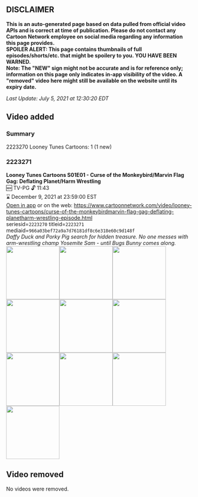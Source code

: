 ## DISCLAIMER
**This is an auto-generated page based on data pulled from official video APIs and is correct at time of publication. Please do not contact any Cartoon Network employee on social media regarding any information this page provides.**  
**SPOILER ALERT: This page contains thumbnails of full episodes/shorts/etc. that might be spoilery to you. YOU HAVE BEEN WARNED.**  
**Note: The "NEW" sign might not be accurate and is for reference only; information on this page only indicates in-app visibility of the video. A "removed" video here might still be available on the website until its expiry date.**  

_Last Update: July 5, 2021 at 12:30:20 EDT_
## Video added
### Summary
2223270 Looney Tunes Cartoons: 1 (1 new)  
### 2223271
**Looney Tunes Cartoons S01E01 - Curse of the Monkeybird/Marvin Flag Gag: Deflating Planet/Harm Wrestling**  
🆕 TV-PG 🔓 11:43  
⌛ December 9, 2021 at 23:59:00 EST  
[Open in app](https://cnvideo.sercomkc.org/redirector.html?type=cnapp&seriesid=10000000000&titleid=2223271&mediaid=966a03bef72a9a7d76181df8c6e318e60c9d148f) or on the web: https://www.cartoonnetwork.com/video/looney-tunes-cartoons/curse-of-the-monkeybirdmarvin-flag-gag-deflating-planetharm-wrestling-episode.html  
seriesid=`2223270` titleid=`2223271` mediaid=`966a03bef72a9a7d76181df8c6e318e60c9d148f`  
_Daffy Duck and Porky Pig search for hidden treasure. No one messes with arm-wrestling champ Yosemite Sam - until Bugs Bunny comes along._  
<a href="https://s3.amazonaws.com/cartoonorchestrator/2223271_001_1280x720.jpg"><img src="https://s3.amazonaws.com/cartoonorchestrator/2223271_001_640x360.jpg" height="144px" /></a><a href="https://s3.amazonaws.com/cartoonorchestrator/2223271_002_1280x720.jpg"><img src="https://s3.amazonaws.com/cartoonorchestrator/2223271_002_640x360.jpg" height="144px" /></a><a href="https://s3.amazonaws.com/cartoonorchestrator/2223271_003_1280x720.jpg"><img src="https://s3.amazonaws.com/cartoonorchestrator/2223271_003_640x360.jpg" height="144px" /></a><a href="https://s3.amazonaws.com/cartoonorchestrator/2223271_004_1280x720.jpg"><img src="https://s3.amazonaws.com/cartoonorchestrator/2223271_004_640x360.jpg" height="144px" /></a><a href="https://s3.amazonaws.com/cartoonorchestrator/2223271_005_1280x720.jpg"><img src="https://s3.amazonaws.com/cartoonorchestrator/2223271_005_640x360.jpg" height="144px" /></a><a href="https://s3.amazonaws.com/cartoonorchestrator/2223271_006_1280x720.jpg"><img src="https://s3.amazonaws.com/cartoonorchestrator/2223271_006_640x360.jpg" height="144px" /></a><a href="https://s3.amazonaws.com/cartoonorchestrator/2223271_007_1280x720.jpg"><img src="https://s3.amazonaws.com/cartoonorchestrator/2223271_007_640x360.jpg" height="144px" /></a><a href="https://s3.amazonaws.com/cartoonorchestrator/2223271_008_1280x720.jpg"><img src="https://s3.amazonaws.com/cartoonorchestrator/2223271_008_640x360.jpg" height="144px" /></a><a href="https://s3.amazonaws.com/cartoonorchestrator/2223271_009_1280x720.jpg"><img src="https://s3.amazonaws.com/cartoonorchestrator/2223271_009_640x360.jpg" height="144px" /></a><a href="https://s3.amazonaws.com/cartoonorchestrator/2223271_010_1280x720.jpg"><img src="https://s3.amazonaws.com/cartoonorchestrator/2223271_010_640x360.jpg" height="144px" /></a>
## Video removed
No videos were removed.  
